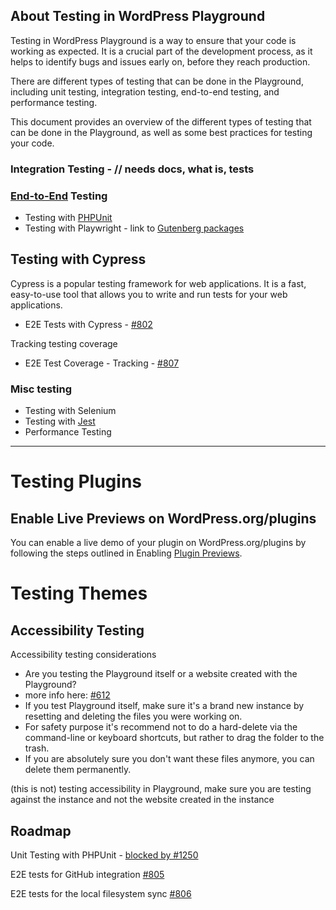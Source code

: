 ## About Testing in WordPress Playground
Testing in WordPress Playground is a way to ensure that your code is working as expected. It is a crucial part of the development process, as it helps to identify bugs and issues early on, before they reach production. 

There are different types of testing that can be done in the Playground, including unit testing, integration testing, end-to-end testing, and performance testing. 

This document provides an overview of the different types of testing that can be done in the Playground, as well as some best practices for testing your code. 

###  Integration Testing - // needs docs, what is, tests

###  [End-to-End](../e2e-testing-in-playground.md) Testing
-  Testing with [PHPUnit](./testing-PHPUnit.md)
-  Testing with Playwright - link to [Gutenberg packages](https://github.com/WordPress/gutenberg/tree/trunk/packages/e2e-test-utils-playwright)

## Testing with Cypress
Cypress is a popular testing framework for web applications. It is a fast, easy-to-use tool that allows you to write and run tests for your web applications.
-  E2E Tests with Cypress - [#802](https://github.com/WordPress/wordpress-playground/pull/802)


Tracking testing coverage
-  E2E Test Coverage - Tracking - [#807](https://github.com/WordPress/wordpress-playground/issues/807)

### Misc testing
-  Testing with Selenium
-  Testing with [Jest](./testing-with-jest.md)
-  Performance Testing

---

# Testing Plugins

## Enable Live Previews on WordPress.org/plugins
You can enable a live demo of your plugin on WordPress.org/plugins by following the steps outlined in Enabling [Plugin Previews](../plugin-previews.md).

# Testing Themes

## Accessibility Testing
Accessibility testing considerations
- Are you testing the Playground itself or a website created with the Playground?
- more info here: [#612](https://github.com/WordPress/wordpress-playground/issues/612)
- If you test Playground itself, make sure it's a brand new instance by resetting and deleting the files you were working on.
- For safety purpose it's recommend not to do a hard-delete via the command-line or keyboard shortcuts, but rather to drag the folder to the trash. 
- If you are absolutely sure you don't want these files anymore, you can delete them permanently.

 (this is not) testing accessibility in Playground, make sure you are testing against the instance and not the website created in the instance

## Roadmap
Unit Testing with PHPUnit - [blocked by #1250](https://github.com/WordPress/wordpress-playground/pull/1250)

E2E tests for GitHub integration [#805](https://github.com/WordPress/wordpress-playground/issues/805)

E2E tests for the local filesystem sync [#806](https://github.com/WordPress/wordpress-playground/issues/806)
